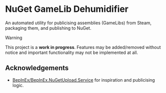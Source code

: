 # NuGet GameLib Dehumidifier

An automated utility for publicising assemblies (GameLibs) from Steam, packaging them, and publishing to NuGet.
> [!WARNING]
> This project is a **work in progress**. 
> Features may be added/removed without notice and important functionality may not be implemented at all. 

## Acknowledgements 

- [BepInEx/BepInEx.NuGetUpload.Service](https://github.com/BepInEx/BepInEx.NuGetUpload.Service) for inspiration and publicising logic.
